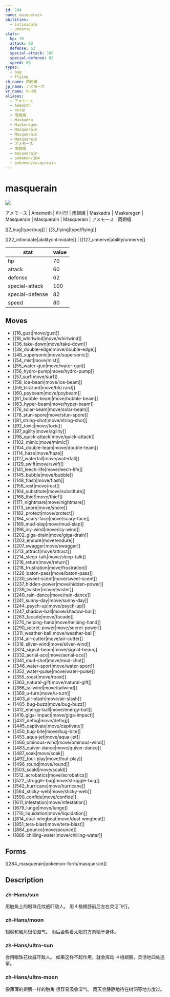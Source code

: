 ```yaml
---
id: 284
name: masquerain
abilities:
  - intimidate
  - unnerve
stats:
  hp: 70
  attack: 60
  defense: 62
  special-attack: 100
  special-defense: 82
  speed: 80
types:
  - bug
  - flying
zh_name: 雨翅蛾
jp_name: アメモース
kr_name: 비나방
aliases:
  - アメモース
  - Amemoth
  - 비나방
  - 雨翅蛾
  - Maskadra
  - Maskeregen
  - Masquerain
  - Masquerain
  - Masquerain
  - アメモース
  - 雨翅蛾
  - masquerain
  - pokemon/284
  - pokemon/masquerain
---
```

# masquerain

![](https://raw.githubusercontent.com/PokeAPI/sprites/master/sprites/pokemon/284.png)

アメモース | Amemoth | 비나방 | 雨翅蛾 | Maskadra | Maskeregen | Masquerain | Masquerain | Masquerain | アメモース | 雨翅蛾

[[7_bug|type/bug]] | [[3_flying|type/flying]]

[[22_intimidate|ability/intimidate]] | [[127_unnerve|ability/unnerve]]

|stat|value|
|---|---|
|hp|70|
|attack|60|
|defense|62|
|special-attack|100|
|special-defense|82|
|speed|80|


## Moves

- [[16_gust|move/gust]]
- [[18_whirlwind|move/whirlwind]]
- [[36_take-down|move/take-down]]
- [[38_double-edge|move/double-edge]]
- [[48_supersonic|move/supersonic]]
- [[54_mist|move/mist]]
- [[55_water-gun|move/water-gun]]
- [[56_hydro-pump|move/hydro-pump]]
- [[57_surf|move/surf]]
- [[58_ice-beam|move/ice-beam]]
- [[59_blizzard|move/blizzard]]
- [[60_psybeam|move/psybeam]]
- [[61_bubble-beam|move/bubble-beam]]
- [[63_hyper-beam|move/hyper-beam]]
- [[76_solar-beam|move/solar-beam]]
- [[78_stun-spore|move/stun-spore]]
- [[81_string-shot|move/string-shot]]
- [[92_toxic|move/toxic]]
- [[97_agility|move/agility]]
- [[98_quick-attack|move/quick-attack]]
- [[102_mimic|move/mimic]]
- [[104_double-team|move/double-team]]
- [[114_haze|move/haze]]
- [[127_waterfall|move/waterfall]]
- [[129_swift|move/swift]]
- [[141_leech-life|move/leech-life]]
- [[145_bubble|move/bubble]]
- [[148_flash|move/flash]]
- [[156_rest|move/rest]]
- [[164_substitute|move/substitute]]
- [[168_thief|move/thief]]
- [[171_nightmare|move/nightmare]]
- [[173_snore|move/snore]]
- [[182_protect|move/protect]]
- [[184_scary-face|move/scary-face]]
- [[189_mud-slap|move/mud-slap]]
- [[196_icy-wind|move/icy-wind]]
- [[202_giga-drain|move/giga-drain]]
- [[203_endure|move/endure]]
- [[207_swagger|move/swagger]]
- [[213_attract|move/attract]]
- [[214_sleep-talk|move/sleep-talk]]
- [[216_return|move/return]]
- [[218_frustration|move/frustration]]
- [[226_baton-pass|move/baton-pass]]
- [[230_sweet-scent|move/sweet-scent]]
- [[237_hidden-power|move/hidden-power]]
- [[239_twister|move/twister]]
- [[240_rain-dance|move/rain-dance]]
- [[241_sunny-day|move/sunny-day]]
- [[244_psych-up|move/psych-up]]
- [[247_shadow-ball|move/shadow-ball]]
- [[263_facade|move/facade]]
- [[270_helping-hand|move/helping-hand]]
- [[290_secret-power|move/secret-power]]
- [[311_weather-ball|move/weather-ball]]
- [[314_air-cutter|move/air-cutter]]
- [[318_silver-wind|move/silver-wind]]
- [[324_signal-beam|move/signal-beam]]
- [[332_aerial-ace|move/aerial-ace]]
- [[341_mud-shot|move/mud-shot]]
- [[346_water-sport|move/water-sport]]
- [[352_water-pulse|move/water-pulse]]
- [[355_roost|move/roost]]
- [[363_natural-gift|move/natural-gift]]
- [[366_tailwind|move/tailwind]]
- [[369_u-turn|move/u-turn]]
- [[403_air-slash|move/air-slash]]
- [[405_bug-buzz|move/bug-buzz]]
- [[412_energy-ball|move/energy-ball]]
- [[416_giga-impact|move/giga-impact]]
- [[432_defog|move/defog]]
- [[445_captivate|move/captivate]]
- [[450_bug-bite|move/bug-bite]]
- [[453_aqua-jet|move/aqua-jet]]
- [[466_ominous-wind|move/ominous-wind]]
- [[483_quiver-dance|move/quiver-dance]]
- [[487_soak|move/soak]]
- [[492_foul-play|move/foul-play]]
- [[496_round|move/round]]
- [[503_scald|move/scald]]
- [[512_acrobatics|move/acrobatics]]
- [[522_struggle-bug|move/struggle-bug]]
- [[542_hurricane|move/hurricane]]
- [[564_sticky-web|move/sticky-web]]
- [[590_confide|move/confide]]
- [[611_infestation|move/infestation]]
- [[679_lunge|move/lunge]]
- [[710_liquidation|move/liquidation]]
- [[814_dual-wingbeat|move/dual-wingbeat]]
- [[851_tera-blast|move/tera-blast]]
- [[884_pounce|move/pounce]]
- [[886_chilling-water|move/chilling-water]]

## Forms



[[284_masquerain|pokemon-form/masquerain]]

## Description

### zh-Hans/sun

用触角上的眼珠花纹威吓敌人。
用４根翅膀前后左右灵活飞行。

### zh-Hans/moon

翅膀和触角很怕湿气。
雨后会朝着太阳的方向晒干身体。

### zh-Hans/ultra-sun

会用眼珠花纹威吓敌人。
如果这样不起作用，就会挥动
４根翅膀，灵活地四处逃窜。

### zh-Hans/ultra-moon

像薄薄的翅膀一样的触角
很容易吸收湿气。
雨天会静静地待在树洞等地方度过。

